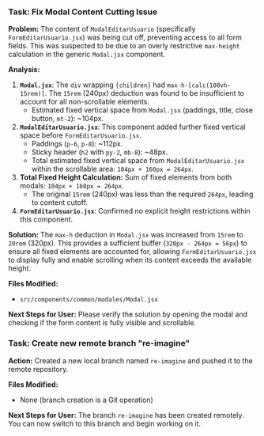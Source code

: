### Task: Fix Modal Content Cutting Issue

**Problem:** The content of `ModalEditarUsuario` (specifically `FormEditarUsuario.jsx`) was being cut off, preventing access to all form fields. This was suspected to be due to an overly restrictive `max-height` calculation in the generic `Modal.jsx` component.

**Analysis:**
1.  **`Modal.jsx`**: The `div` wrapping `{children}` had `max-h-[calc(100vh-15rem)]`. The `15rem` (240px) deduction was found to be insufficient to account for all non-scrollable elements.
    *   Estimated fixed vertical space from `Modal.jsx` (paddings, title, close button, `mt-2`): ~104px.
2.  **`ModalEditarUsuario.jsx`**: This component added further fixed vertical space before `FormEditarUsuario.jsx`.
    *   Paddings (`p-6`, `p-8`): ~112px.
    *   Sticky header (`h2` with `py-2`, `mb-8`): ~48px.
    *   Total estimated fixed vertical space from `ModalEditarUsuario.jsx` within the scrollable area: `104px + 160px = 264px`.
3.  **Total Fixed Height Calculation:** Sum of fixed elements from both modals: `104px + 160px = 264px`.
    *   The original `15rem` (240px) was less than the required `264px`, leading to content cutoff.
4.  **`FormEditarUsuario.jsx`**: Confirmed no explicit height restrictions within this component.

**Solution:**
The `max-h` deduction in `Modal.jsx` was increased from `15rem` to `20rem` (320px). This provides a sufficient buffer (`320px - 264px = 56px`) to ensure all fixed elements are accounted for, allowing `FormEditarUsuario.jsx` to display fully and enable scrolling when its content exceeds the available height.

**Files Modified:**
- `src/components/common/modales/Modal.jsx`

**Next Steps for User:**
Please verify the solution by opening the modal and checking if the form content is fully visible and scrollable.

### Task: Create new remote branch "re-imagine"

**Action:** Created a new local branch named `re-imagine` and pushed it to the remote repository.

**Files Modified:**
- None (branch creation is a Git operation)

**Next Steps for User:**
The branch `re-imagine` has been created remotely. You can now switch to this branch and begin working on it.
